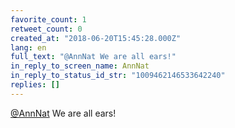 ```yaml
---
favorite_count: 1
retweet_count: 0
created_at: "2018-06-20T15:45:28.000Z"
lang: en
full_text: "@AnnNat We are all ears!"
in_reply_to_screen_name: AnnNat
in_reply_to_status_id_str: "1009462146533642240"
replies: []
---
```


[@AnnNat](https://twitter.com/AnnNat) We are all ears!
